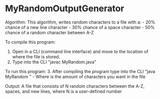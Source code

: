 # MyRandomOutputGenerator
Algorithm:
  This algorithm, writes random characters to a file with a:
    - 20% chance of a new line character
    - 30% chance of a space character
    - 50% chance of a random character between A-Z

To compile this program:
  1. Open in a CLI (command line interface) and move to the location of where the file is stored.
  2. Type into the CLI "javac MyRandom.java"

To run this program:
  3. After compiling the program type into the CLI "java MyRandom <NUMBER>"
    - Where <NUMBER> is the amount of characters you want in the file
  
Output:
   A file that consists of N random characters between the A-Z, spaces, and new lines, where N is a user-defined number
  
